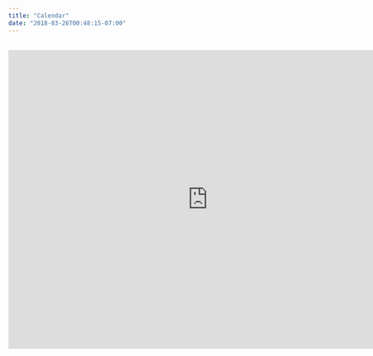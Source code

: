 ```yaml
---
title: "Calendar"
date: "2018-03-26T00:48:15-07:00"
---
```


<br/>

<iframe src="https://calendar.google.com/calendar/b/1/embed?title=Class%201EE%202017-2018%20Calendar&amp;height=600&amp;wkst=1&amp;bgcolor=%23FFFFFF&amp;src=europa.ee.2016%40gmail.com&amp;color=%231B887A&amp;src=dcif8bv8l4l7niguafbr7ruikoh9eqj1%40import.calendar.google.com&amp;color=%23AB8B00&amp;ctz=Europe%2FLondon" style="border-width:0" width="800" height="600" frameborder="0" scrolling="no"></iframe>